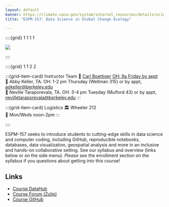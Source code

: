 ```yaml
---
layout: default 
banner: https://climate.nasa.gov/system/internal_resources/details/original/417_1263_banner-science-1600x500.jpg
title: "ESPM-157: Data Science in Global Change Ecology"

---
```


::::{grid} 1 1 1 1

![](https://climate.nasa.gov/system/internal_resources/details/original/417_1263_banner-science-1600x500.jpg)

::::


::::{grid}  1 1 2 2

:::{grid-item-card} Instructor Team
👤 [Carl Boettiger](https://carlboettiger.info)  [OH: 9a Friday by appt](https://berkeley.zoom.us/my/cboettig)  
👤 Abby Keller, TA. OH: 1-2 pm Thursday (Wellman 315) or by appt, agkeller@berkeley.edu  
👤 Neville Taraporevala, TA. OH: 3-4 pm Tuesday (Mulford 43) or by appt, nevilletaraporevala@berkeley.edu
:::

:::{grid-item-card} Logistics
🏛 Wheeler 212  
📅 Mon/Weds noon-2pm
:::

::::


ESPM-157 seeks to introduce students to cutting-edge skills in data science and computer coding, including GitHub,
reproducible notebooks, databases, data visualization, geospatial analysis and more in an inclusive and hands-on
collaborative setting. See our syllabus and overview (links below or on the side menu). _Please see_ the enrollment section on the syllabus if you questions about getting into this course!

## Links

- [Course DataHub](https://nature.datahub.berkeley.edu) 
- [Course Forum (Zulip)](https://espm-157.zulipchat.com/)
- [Course GitHub](https://github.com/espm-157)

